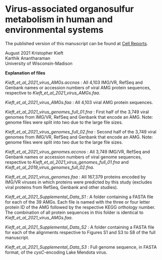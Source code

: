# Virus-associated organosulfur metabolism in human and environmental systems

The published version of this manuscript can be found at [Cell Reports](https://www.sciencedirect.com/science/article/pii/S2211124721008949). 

August 2021
Kristopher Kieft  
Karthik Anantharaman  
University of Wisconsin-Madison 


__Explanation of files__

_Kieft_et_al_2021_virus_AMGs.accnos_ : All 4,103 IMG/VR, RefSeq and Genbank names or accession numbers of viral AMG protein sequences, respective to _Kieft_et_al_2021_virus_AMGs.faa_.

_Kieft_et_al_2021_virus_AMGs.faa_ : All 4,103 viral AMG protein sequences.

_Kieft_et_al_2021_virus_genomes_full_01.fna_ : First half of the 3,749 viral genomes from IMG/VR, RefSeq and Genbank that encode an AMG. Note: genome files were split into two due to the large file sizes.

_Kieft_et_al_2021_virus_genomes_full_02.fna_ : Second half of the 3,749 viral genomes from IMG/VR, RefSeq and Genbank that encode an AMG. Note: genome files were split into two due to the large file sizes.

_Kieft_et_al_2021_virus_genomes.accnos_ : All 3,749 IMG/VR, RefSeq and Genbank names or accession numbers of viral genome sequences, respective to _Kieft_et_al_2021_virus_genomes_full_01.fna_ and _Kieft_et_al_2019_virus_genomes_full_02.fna_.

_Kieft_et_al_2021_virus_genomes.faa_ : All 167,379 proteins encoded by IMG/VR viruses in which proteins were predicted by this study (excludes viral proteins from RefSeq, Genbank and other studies).

_Kieft_et_al_2021_Supplemental_Data_S1_ : A folder containing a FASTA file for each of the 39 AMGs. Each file is named with the three or four letter protein ID of the AMG followed by the respective KEGG orthology number. The combination of all protein sequences in this folder is identical to _Kieft_et_al_2021_virus_AMGs.faa_.

_Kieft_et_al_2021_Supplemental_Data_S2_ : A folder containing a FASTA file for each of the alignments respective to Figures S1 and S3 to S8 of the full manuscript.

_Kieft_et_al_2021_Supplemental_Data_S3_ : Full genome sequence, in FASTA format, of the _cysC_-encoding Lake Mendota virus.
